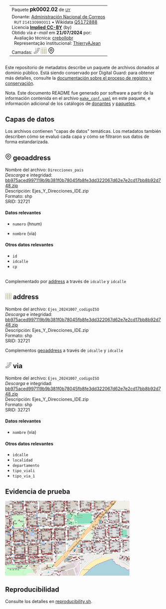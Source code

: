 <aside>
<table align="right" style="padding: 1em">
<tr><td>Paquete <big><b>pk0002.02</b></big> de <small><a target="_afacodes" title="Jurisdicción" href="https://afa.codes/UY">UY</a></small>
</td></tr>
<tr><td>
Donante: <a rel="external" target="_doador" href="https://catalogodatos.gub.uy/dataset/ide-direcciones-geograficas-del-uruguay">Administración Nacional de Correos</a>
<br/>&nbsp; <small>RUT 214130990011</small> • Wikidata <a rel="external" target="_doador" title="Enlace del descriptor Wikidata del donante" href="https://www.wikidata.org/wiki/Q5172888">Q5172888</a></small><br/>
Licencia <a rel="external" target="_doador" href="https://dl.digital-guard.org/e40a8eae6ab287564b7eddb6f56ed7ba84678e2960320565e2371f3d3ffcdaee.pdf"><b>Implied CC-BY</b></a> (by)<br/>
Obtido via <i>e-mail</i> em <b>21/07/2024</b> por:
<br/>&nbsp; Avaliação técnica: <a rel="external" target="_gitPerson" title="Usuario de Git" href="https://github.com/crebollobr">crebollobr</a>
<br/>&nbsp; Representação institucional: <a rel="external" target="_gitPerson" title="Usuario de" href="https://github.com/ThierryAJean">ThierryAJean</a><br/>
</td></tr>
<tr><td>Camadas: <a title="via" href="#-via"><img src="https://raw.githubusercontent.com/digital-guard/preserv/main/docs/assets/layerIcon-via.png" alt="via" width="20"/></a> <a title="address" href="#-address"><img src="https://raw.githubusercontent.com/digital-guard/preserv/main/docs/assets/layerIcon-address.png" alt="address" width="20"/></a> <a title="geoaddress" href="#-geoaddress"><img src="https://raw.githubusercontent.com/digital-guard/preserv/main/docs/assets/layerIcon-geoaddress.png" alt="geoaddress" width="20"/></a> </td></tr>

</table>
</aside>

<section>

Este repositorio de metadatos describe un paquete de archivos donados al dominio público. Está siendo conservado por Digital Guard: para obtener más detalles, consulte la [documentación sobre el proceso de registro y conservación](https://wiki.addressforall.org/doc/Documentação_Digital-guard).

Nota. Este documento README fue generado por software a partir de la información contenida en el archivo [`make_conf.yaml`](https://git.digital-guard.org/preserv-UY/blob/main/data/_pk0002.02/make_conf.yaml) en este paquete, e información adicional de los catálogos de [donantes](https://git.digital-guard.org/preserv-BR/blob/main/data/donor.csv) y [paquetes](https://git.digital-guard.org/preserv-BR/blob/main/data/donatedPack.csv).

# Capas de datos

Los archivos contienen "capas de datos" temáticas. Los metadatos también describen cómo se evaluó cada capa y cómo se filtraron sus datos de forma estandarizada.

## <img src="https://raw.githubusercontent.com/digital-guard/preserv/main/docs/assets/layerIcon-geoaddress.png" alt="geoaddress" width="20"/> geoaddress

Nombre del archivo: `Direcciones_pais`<br/>*Descarga* e integridad: [bb975aced997119b9b381f0b78045fb8fe3dd322067d62e7e2cd17bb8b92d748.zip](https://dl.digital-guard.org/bb975aced997119b9b381f0b78045fb8fe3dd322067d62e7e2cd17bb8b92d748.zip)<br/>Descripción: Ejes_Y_Direcciones_IDE.zip<br/>Formato: shp<br/>SRID: 32721

#### Datos relevantes
* `numero` (hnum)

* `nombre` (via)

#### Otros datos relevantes
* `id`
* `idcalle`
* `cp`

<br/>Complementado por [address](#-address) a través de `idcalle` y `idcalle`

## <img src="https://raw.githubusercontent.com/digital-guard/preserv/main/docs/assets/layerIcon-address.png" alt="address" width="20"/> address

Nombre del archivo: `Ejes_20241007_codigoISO`<br/>*Descarga* e integridad: [bb975aced997119b9b381f0b78045fb8fe3dd322067d62e7e2cd17bb8b92d748.zip](https://dl.digital-guard.org/bb975aced997119b9b381f0b78045fb8fe3dd322067d62e7e2cd17bb8b92d748.zip)<br/>Descripción: Ejes_Y_Direcciones_IDE.zip<br/>Formato: shp<br/>SRID: 32721

Complementos [geoaddress](#-geoaddress) a través de `idcalle` y `idcalle`

## <img src="https://raw.githubusercontent.com/digital-guard/preserv/main/docs/assets/layerIcon-via.png" alt="via" width="20"/> via

Nombre del archivo: `Ejes_20241007_codigoISO`<br/>*Descarga* e integridad: [bb975aced997119b9b381f0b78045fb8fe3dd322067d62e7e2cd17bb8b92d748.zip](https://dl.digital-guard.org/bb975aced997119b9b381f0b78045fb8fe3dd322067d62e7e2cd17bb8b92d748.zip)<br/>Descripción: Ejes_Y_Direcciones_IDE.zip<br/>Formato: shp<br/>SRID: 32721

#### Datos relevantes
* `nombre` (via)

#### Otros datos relevantes
* `idcalle`
* `localidad`
* `departamento`
* `tipo_viali`
* `tipo_via_1`

# Evidencia de prueba
<img src="qgis.png" width="400"/>

</section>
<section>

# Reproducibilidad

Consulte los detalles en [reproducibility.sh](https://git.digital-guard.org/preserv-UY/blob/main/data/_pk0002.02/reproducibility.sh).

</section>

